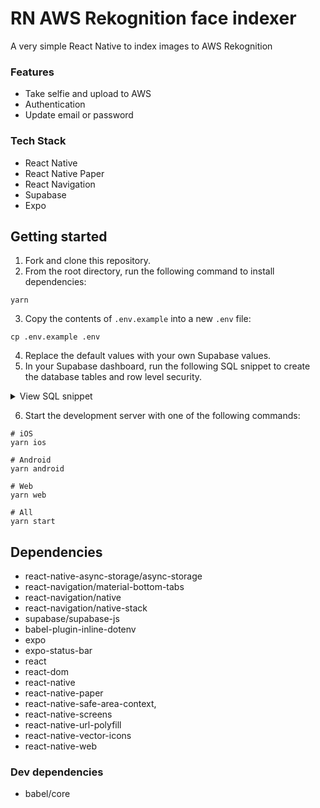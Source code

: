 # RN AWS Rekognition face indexer
A very simple React Native to index images to AWS Rekognition

### Features
* Take selfie and upload to AWS
* Authentication
* Update email or password

### Tech Stack
* React Native
* React Native Paper
* React Navigation
* Supabase
* Expo

## Getting started
1. Fork and clone this repository.
2. From the root directory, run the following command to install dependencies:
```shell
yarn
```

3. Copy the contents of `.env.example` into a new `.env` file:
```shell
cp .env.example .env
```

4. Replace the default values with your own Supabase values.
5. In your Supabase dashboard, run the following SQL snippet to create the database tables and row level security.

<details>
<summary>View SQL snippet</summary>

```sql
create table todos (
  id bigint generated by default as identity primary key,
  user_id uuid references auth.users not null,
  task text check (char_length(task) > 3),
  is_complete boolean default false,
  inserted_at timestamp with time zone default timezone('utc'::text, now()) not null
);

alter table todos enable row level security;

create policy "Individuals can create todos." on todos for
    insert with check (auth.uid() = user_id);

create policy "Individuals can view their own todos. " on todos for
    select using (auth.uid() = user_id);

create policy "Individuals can update their own todos." on todos for
    update using (auth.uid() = user_id);

create policy "Individuals can delete their own todos." on todos for
    delete using (auth.uid() = user_id);
```

</details>

6. Start the development server with one of the following commands:
```shell
# iOS
yarn ios

# Android
yarn android

# Web
yarn web

# All
yarn start
```

## Dependencies
* react-native-async-storage/async-storage
* react-navigation/material-bottom-tabs
* react-navigation/native
* react-navigation/native-stack
* supabase/supabase-js
* babel-plugin-inline-dotenv
* expo
* expo-status-bar
* react
* react-dom
* react-native
* react-native-paper
* react-native-safe-area-context,
* react-native-screens
* react-native-url-polyfill
* react-native-vector-icons
* react-native-web

### Dev dependencies
* babel/core
